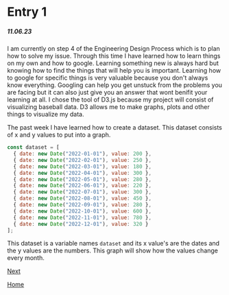 # Entry 1
##### 11.06.23

I am currently on step 4 of the Engineering Design Process which is to plan how to solve my issue. Through this time I have learned how to learn things on my own and how to google. Learning something new is always hard but knowing how to find the things that will help you is important. Learning how to google for specific things is very valuable because you don't always know everything. Googling can help you get unstuck from the problems you are facing but it can also just give you an answer that wont benifit your learning at all. I chose the tool of D3.js because my project will consist of visualizing baseball data. D3 allows me to make graphs, plots and other things to visualize my data.

The past week I have learned how to create a dataset. This dataset consists of x and y values to put into a graph.
``` js
const dataset = [
  { date: new Date("2022-01-01"), value: 200 },
  { date: new Date("2022-02-01"), value: 250 },
  { date: new Date("2022-03-01"), value: 180 },
  { date: new Date("2022-04-01"), value: 300 },
  { date: new Date("2022-05-01"), value: 280 },
  { date: new Date("2022-06-01"), value: 220 },
  { date: new Date("2022-07-01"), value: 300 },
  { date: new Date("2022-08-01"), value: 450 },
  { date: new Date("2022-09-01"), value: 280 },
  { date: new Date("2022-10-01"), value: 600 },
  { date: new Date("2022-11-01"), value: 780 },
  { date: new Date("2022-12-01"), value: 320 }
];
```
This dataset is a variable names `dataset` and its x value's are the dates and the y values are the numbers. This graph will show how the values change every month.

[Next](entry02.md)

[Home](../README.md)
